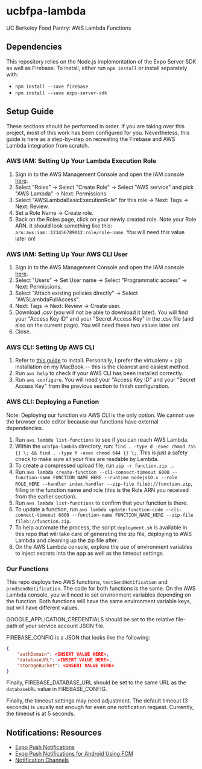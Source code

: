 # ucbfpa-lambda

UC Berkeley Food Pantry: AWS Lambda Functions

## Dependencies

This repository relies on the Node.js implementation of the Expo Server SDK as well as Firebase. To install, either run ```npm install``` or install separately with:

- ```npm install --save firebase```
- ```npm install --save expo-server-sdk```

## Setup Guide

These sections should be performed in order. If you are taking over this project, most of this work has been configured for you. Nevertheless, this guide is here as a step-by-step on recreating the Firebase and AWS Lambda integration from scratch.

### AWS IAM: Setting Up Your Lambda Execution Role

1. Sign in to the AWS Management Console and open the IAM console [here](https://console.aws.amazon.com/iam/).
2. Select "Roles" -> Select "Create Role" -> Select "AWS service" and pick "AWS Lambda" -> Next: Permissions
3. Select "AWSLambdaBasicExecutionRole" for this role -> Next: Tags -> Next: Review.
4. Set a Role Name -> Create role.
5. Back on the Roles page, click on your newly created role. Note your Role ARN. It should look something like this: ```arn:aws:iam::123456789012:role/role-name```. You will need this value later on!

### AWS IAM: Setting Up Your AWS CLI User

1. Sign in to the AWS Management Console and open the IAM console [here](https://console.aws.amazon.com/iam/).
2. Select "Users" -> Set User name -> Select "Programmatic access" -> Next: Permissions.
3. Select "Attach existing policies directly" -> Select "AWSLambdaFullAccess".
4. Next: Tags -> Next: Review -> Create user.
5. Download .csv (you will not be able to download it later). You will find your "Access Key ID" and your "Secret Access Key" in the .csv file (and also on the current page). You will need these two values later on!
6. Close.

### AWS CLI: Setting Up AWS CLI

1. Refer to [this guide](https://docs.aws.amazon.com/cli/latest/userguide/cli-chap-install.html) to install. Personally, I prefer the virtualenv + pip installation on my MacBook -- this is the cleanest and easiest method.
2. Run ```aws help``` to check if your AWS CLI has been installed correctly.
3. Run ```aws configure```. You will need your "Access Key ID" and your "Secret Access Key" from the previous section to finish configuration.

### AWS CLI: Deploying a Function

Note: Deploying our function via AWS CLI is the only option. We cannot use the browser code editor because our functions have external dependencies.

1. Run ```aws lambda list-functions``` to see if you can reach AWS Lambda.
2. Within the ```ucbfpa-lambda``` directory, run: ```find . -type d -exec chmod 755 {} \; && find . -type f -exec chmod 644 {} \;```. This is just a safety check to make sure all your files are readable by Lambda.
3. To create a compressed upload file, run ```zip -r function.zip .```.
4. Run ```aws lambda create-function --cli-connect-timeout 6000 --function-name FUNCTION_NAME_HERE --runtime nodejs10.x --role ROLE_HERE --handler index.handler --zip-file fileb://function.zip```, filling in the function name and role (this is the Role ARN you received from the earlier section).
5. Run ```aws lambda list-functions``` to confirm that your function is there.
6. To update a function, run ```aws lambda update-function-code --cli-connect-timeout 6000 --function-name FUNCTION_NAME_HERE --zip-file fileb://function.zip```.
7. To help automate the process, the script ```deployment.sh``` is available in this repo that will take care of generating the zip file, deploying to AWS Lambda and cleaning up the zip file after.
8. On the AWS Lambda console, explore the use of environment variables to inject secrets into the app as well as the timeout settings.

### Our Functions

This repo deploys two AWS functions, ```testSendNotification``` and ```prodSendNotification```. The code for both functions is the same. On the AWS Lambda console, you will need to set environment variables depending on the function. Both functions will have the same environment variable keys, but will have different values.

GOOGLE_APPLICATION_CREDENTIALS should be set to the relative file-path of your service account JSON file.

FIREBASE_CONFIG is a JSON that looks like the following:

```json
{
    "authDomain": <INSERT VALUE HERE>,
    "databaseURL": <INSERT VALUE HERE>,
    "storageBucket": <INSERT VALUE HERE>
}
```

Finally, FIREBASE_DATABASE_URL should be set to the same URL as the ```databaseURL``` value in FIREBASE_CONFIG.

Finally, the timeout settings may need adjustment. The default timeout (3 seconds) is usually not enough for even one notification request. Currently, the timeout is at 5 seconds.

## Notifications: Resources

- [Expo Push Notifications](https://docs.expo.io/versions/v34.0.0/guides/push-notifications/)
- [Expo Push Notifications for Android Using FCM](https://docs.expo.io/versions/v34.0.0/guides/using-fcm/)
- [Notification Channels](https://docs.expo.io/versions/latest/guides/notification-channels/)

